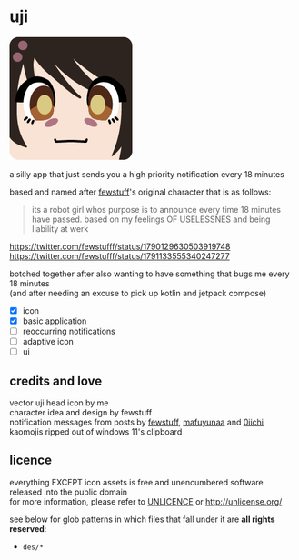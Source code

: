 # uji

![uji icon](des/icon-colour@2x.png)

a silly app that just sends you a high priority notification every 18 minutes

based and named after [fewstuff](https://twitter.com/fewstufff/)'s original character
that is as follows:

> its a robot girl whos purpose is to announce every time 18 minutes have passed.
> based on my feelings OF USELESSNES and being liability at werk

<https://twitter.com/fewstufff/status/1790129630503919748> \
<https://twitter.com/fewstufff/status/1791133555340247277>

botched together after also wanting to have something that bugs me every 18 minutes \
(and after needing an excuse to pick up kotlin and jetpack compose)

- [x] icon
- [x] basic application
- [ ] reoccurring notifications
- [ ] adaptive icon
- [ ] ui

## credits and love

vector uji head icon by me \
character idea and design by fewstuff \
notification messages from posts by [fewstuff](https://twitter.com/fewstufff/status/1791133555340247277),
[mafuyunaa](https://twitter.com/mafuyunaa/status/1790460882352316805)
and [0iichi](https://twitter.com/0iichi/status/1790910083154481508) \
kaomojis ripped out of windows 11's clipboard

## licence

everything EXCEPT icon assets is free and unencumbered software released into the public domain \
for more information, please refer to [UNLICENCE](UNLICENCE) or <http://unlicense.org/>

see below for glob patterns in which files that fall under it are **all rights reserved**:

- `des/*`
